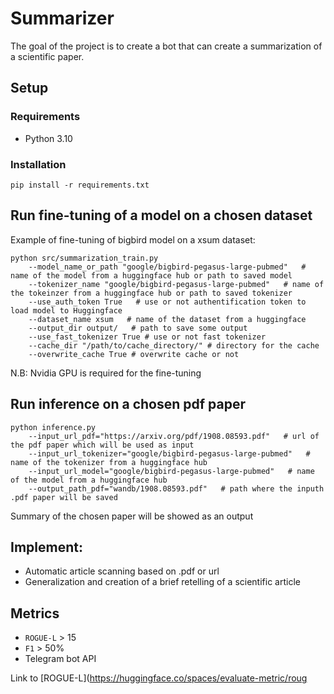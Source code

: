 # Summarizer
The goal of the project is to create a bot that can create a summarization of a scientific paper.

## Setup
### Requirements

* Python 3.10

### Installation
`pip install -r requirements.txt`

## Run fine-tuning of a model on a chosen dataset

Example of fine-tuning of bigbird model on a xsum dataset:
```
python src/summarization_train.py 
    --model_name_or_path "google/bigbird-pegasus-large-pubmed"   # name of the model from a huggingface hub or path to saved model 
    --tokenizer_name "google/bigbird-pegasus-large-pubmed"   # name of the tokeinzer from a huggingface hub or path to saved tokenizer
    --use_auth_token True   # use or not authentification token to load model to Huggingface
    --dataset_name xsum   # name of the dataset from a huggingface
    --output_dir output/   # path to save some output
    --use_fast_tokenizer True # use or not fast tokenizer
    --cache_dir "/path/to/cache_directory/" # directory for the cache
    --overwrite_cache True # overwrite cache or not
```
N.B: Nvidia GPU is required for the fine-tuning


## Run inference on a chosen pdf paper
```
python inference.py 
    --input_url_pdf="https://arxiv.org/pdf/1908.08593.pdf"   # url of the pdf paper which will be used as input
    --input_url_tokenizer="google/bigbird-pegasus-large-pubmed"   # name of the tokenizer from a huggingface hub 
    --input_url_model="google/bigbird-pegasus-large-pubmed"   # name of the model from a huggingface hub 
    --output_path_pdf="wandb/1908.08593.pdf"   # path where the inputh .pdf paper will be saved
```
Summary of the chosen paper will be showed as an output

## Implement:
- Automatic article scanning based on .pdf or url
- Generalization and creation of a brief retelling of a scientific article

## Metrics 

* `ROGUE-L` > 15
* `F1` > 50%
* Telegram bot API

Link to [ROGUE-L](https://huggingface.co/spaces/evaluate-metric/roug